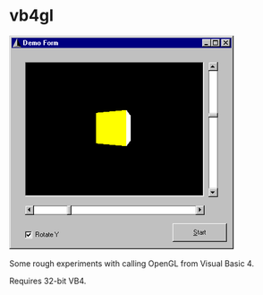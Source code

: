 # vb4gl

![Screenshot of Demo Form](vbgl.png)

Some rough experiments with calling OpenGL from Visual Basic 4.

Requires 32-bit VB4.

